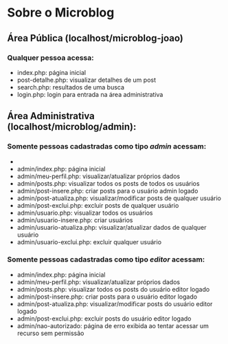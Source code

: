 ﻿# Sobre o Microblog

## Área Pública (localhost/microblog-joao)
### Qualquer pessoa acessa:

- index.php: página inicial
- post-detalhe.php: visualizar detalhes de um post
- search.php: resultados de uma busca
- login.php: login para entrada na área administrativa


## Área Administrativa (localhost/microblog/admin): 
### Somente pessoas cadastradas como tipo *admin* acessam:
-
- admin/index.php: página inicial
- admin/meu-perfil.php: visualizar/atualizar próprios dados
- admin/posts.php: visualizar todos os posts de todos os usuários
- admin/post-insere.php: criar posts para o usuário admin logado
- admin/post-atualiza.php: visualizar/modificar posts de qualquer usuário
- admin/post-exclui.php: excluir posts de qualquer usuário
- admin/usuario.php: visualizar todos os usuários
- admin/usuario-insere.php: criar usuários
- admin/usuario-atualiza.php: visualizar/atualizar dados de qualquer usuário
- admin/usuario-exclui.php: excluir qualquer usuário

### Somente pessoas cadastradas como tipo *editor* acessam:

- admin/index.php: página inicial
- admin/meu-perfil.php: visualizar/atualizar próprios dados
- admin/posts.php: visualizar todos os posts do usuário editor logado
- admin/post-insere.php: criar posts para o usuário editor logado  
- admin/post-atualiza.php: visualizar/modificar posts do usuário editor logado
- admin/post-exclui.php: excluir posts do usuário editor logado
- admin/nao-autorizado: página de erro exibida ao tentar acessar um recurso sem permissão



